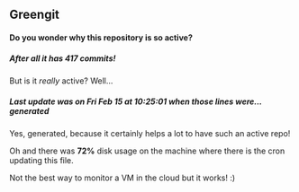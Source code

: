 ## Greengit

#### Do you wonder why this repository is so active?

##### After all it has 417 commits!

But is it *really* active? Well...

##### Last update was on Fri Feb 15 at 10:25:01 when those lines were... generated

Yes, generated, because it certainly helps a lot to have such an active repo!

Oh and there was **72%** disk usage on the machine
where there is the cron updating this file.

Not the best way to monitor a VM in the cloud but it works! :)
